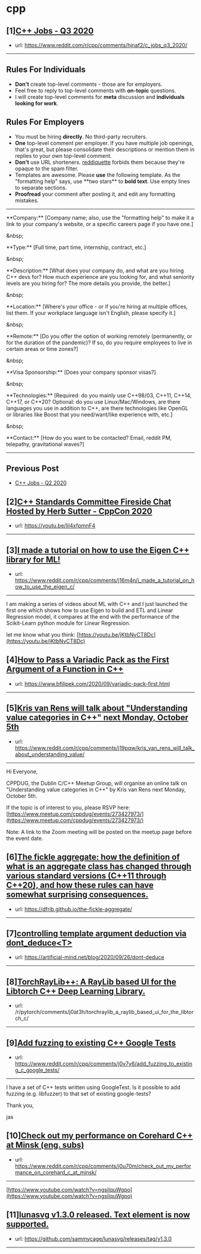 # cpp
## [1][C++ Jobs - Q3 2020](https://www.reddit.com/r/cpp/comments/hjnaf2/c_jobs_q3_2020/)
- url: https://www.reddit.com/r/cpp/comments/hjnaf2/c_jobs_q3_2020/
---
Rules For Individuals
---------------------

* **Don't** create top-level comments - those are for employers.
* Feel free to reply to top-level comments with **on-topic** questions.
* I will create top-level comments for **meta** discussion and **individuals looking for work**.

Rules For Employers
---------------------

* You must be hiring **directly**. No third-party recruiters.
* **One** top-level comment per employer. If you have multiple job openings, that's great, but please consolidate their descriptions or mention them in replies to your own top-level comment.
* **Don't** use URL shorteners. [reddiquette](https://www.reddithelp.com/en/categories/reddit-101/reddit-basics/reddiquette) forbids them because they're opaque to the spam filter.
* Templates are awesome. Please **use** the following template. As the "formatting help" says, use \*\*two stars\*\* to **bold text**. Use empty lines to separate sections.
* **Proofread** your comment after posting it, and edit any formatting mistakes.

---

\*\*Company:\*\* [Company name; also, use the "formatting help" to make it a link to your company's website, or a specific careers page if you have one.]

&amp;nbsp;

\*\*Type:\*\* [Full time, part time, internship, contract, etc.]

&amp;nbsp;

\*\*Description:\*\* [What does your company do, and what are you hiring C++ devs for? How much experience are you looking for, and what seniority levels are you hiring for? The more details you provide, the better.]

&amp;nbsp;

\*\*Location:\*\* [Where's your office - or if you're hiring at multiple offices, list them. If your workplace language isn't English, please specify it.]

&amp;nbsp;

\*\*Remote:\*\* [Do you offer the option of working remotely (permanently, or for the duration of the pandemic)? If so, do you require employees to live in certain areas or time zones?]

&amp;nbsp;

\*\*Visa Sponsorship:\*\* [Does your company sponsor visas?]

&amp;nbsp;

\*\*Technologies:\*\* [Required: do you mainly use C++98/03, C++11, C++14, C++17, or C++20? Optional: do you use Linux/Mac/Windows, are there languages you use in addition to C++, are there technologies like OpenGL or libraries like Boost that you need/want/like experience with, etc.]

&amp;nbsp;

\*\*Contact:\*\* [How do you want to be contacted? Email, reddit PM, telepathy, gravitational waves?]

---

Previous Post
--------------

* [C++ Jobs - Q2 2020](https://www.reddit.com/r/cpp/comments/ft77lv/c_jobs_q2_2020/)
## [2][C++ Standards Committee Fireside Chat Hosted by Herb Sutter - CppCon 2020](https://www.reddit.com/r/cpp/comments/j15bn9/c_standards_committee_fireside_chat_hosted_by/)
- url: https://youtu.be/lil4xfpmnF4
---

## [3][I made a tutorial on how to use the Eigen C++ library for ML!](https://www.reddit.com/r/cpp/comments/j16m4n/i_made_a_tutorial_on_how_to_use_the_eigen_c/)
- url: https://www.reddit.com/r/cpp/comments/j16m4n/i_made_a_tutorial_on_how_to_use_the_eigen_c/
---
I am making a series of videos about ML with C++ and I just launched the first one which shows how to use Eigen to build and ETL and Linear Regression model, it compares at the end with the performance of the Scikit-Learn python module for Linear Regression.

let me know what you think: [https://youtu.be/jKtbNvCT8Dc](https://youtu.be/jKtbNvCT8Dc)
## [4][How to Pass a Variadic Pack as the First Argument of a Function in C++](https://www.reddit.com/r/cpp/comments/j17or9/how_to_pass_a_variadic_pack_as_the_first_argument/)
- url: https://www.bfilipek.com/2020/09/variadic-pack-first.html
---

## [5][Kris van Rens will talk about "Understanding value categories in C++" next Monday, October 5th](https://www.reddit.com/r/cpp/comments/j19pqw/kris_van_rens_will_talk_about_understanding_value/)
- url: https://www.reddit.com/r/cpp/comments/j19pqw/kris_van_rens_will_talk_about_understanding_value/
---
Hi Everyone,

CPPDUG, the Dublin C/C++ Meetup Group, will organise an online talk on "Understanding value categories in C++" by Kris van Rens next Monday, October 5th.

If the topic is of interest to you, please RSVP here: [https://www.meetup.com/cppdug/events/273427973/](https://www.meetup.com/cppdug/events/273427973/)

Note: A link to the Zoom meeting will be posted on the meetup page before the event date.
## [6][The fickle aggregate: how the definition of what is an aggregate class has changed through various standard versions (C++11 through C++20), and how these rules can have somewhat surprising consequences.](https://www.reddit.com/r/cpp/comments/j1bhgg/the_fickle_aggregate_how_the_definition_of_what/)
- url: https://dfrib.github.io/the-fickle-aggregate/
---

## [7][controlling template argument deduction via dont_deduce&lt;T&gt;](https://www.reddit.com/r/cpp/comments/j0pgxh/controlling_template_argument_deduction_via_dont/)
- url: https://artificial-mind.net/blog/2020/09/26/dont-deduce
---

## [8][TorchRayLib++: A RayLib based UI for the Libtorch C++ Deep Learning Library.](https://www.reddit.com/r/cpp/comments/j0uvv6/torchraylib_a_raylib_based_ui_for_the_libtorch_c/)
- url: /r/pytorch/comments/j0at3h/torchraylib_a_raylib_based_ui_for_the_libtorch_c/
---

## [9][Add fuzzing to existing C++ Google Tests](https://www.reddit.com/r/cpp/comments/j0v7y6/add_fuzzing_to_existing_c_google_tests/)
- url: https://www.reddit.com/r/cpp/comments/j0v7y6/add_fuzzing_to_existing_c_google_tests/
---
I  have a set of C++ tests written using GoogleTest. Is it possible to add fuzzing (e.g. libfuzzer) to that set of existing google-tests? 

Thank you,

jas
## [10][Check out my performance on Corehard C++ at Minsk (eng. subs)](https://www.reddit.com/r/cpp/comments/j0u70m/check_out_my_performance_on_corehard_c_at_minsk/)
- url: https://www.reddit.com/r/cpp/comments/j0u70m/check_out_my_performance_on_corehard_c_at_minsk/
---
[https://www.youtube.com/watch?v=ngsilquWgpo](https://www.youtube.com/watch?v=ngsilquWgpo)
## [11][lunasvg v1.3.0 released. Text element is now supported.](https://www.reddit.com/r/cpp/comments/j0j2qg/lunasvg_v130_released_text_element_is_now/)
- url: https://github.com/sammycage/lunasvg/releases/tag/v1.3.0
---

